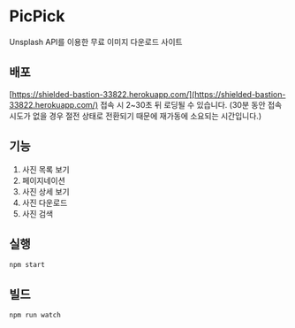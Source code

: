 # PicPick

Unsplash API를 이용한 무료 이미지 다운로드 사이트

## 배포
[https://shielded-bastion-33822.herokuapp.com/](https://shielded-bastion-33822.herokuapp.com/)
접속 시 2~30초 뒤 로딩될 수 있습니다.
(30분 동안 접속 시도가 없을 경우 절전 상태로 전환되기 때문에 재가동에 소요되는 시간입니다.)

## 기능

1. 사진 목록 보기
2. 페이지네이션
3. 사진 상세 보기
4. 사진 다운로드
5. 사진 검색

## 실행
```
npm start
```

## 빌드
```
npm run watch
```
